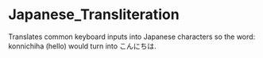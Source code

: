 # Japanese_Transliteration
Translates common keyboard inputs into Japanese characters so the word: konnichiha (hello) would turn into こんにちは.
